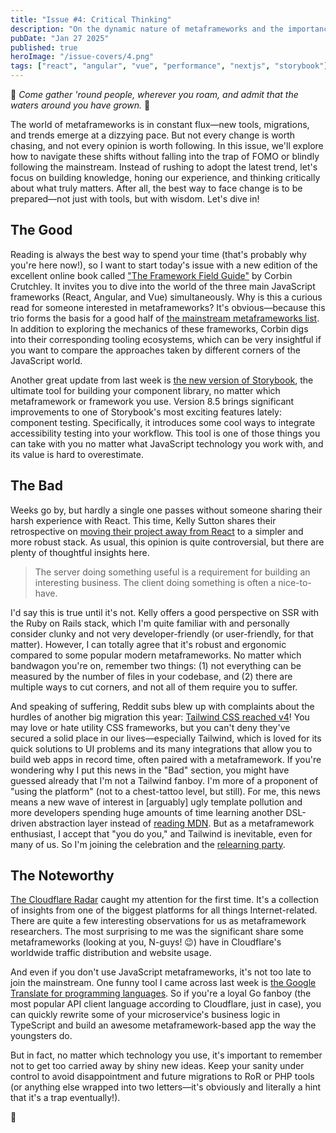 ```yaml
---
title: "Issue #4: Critical Thinking"
description: "On the dynamic nature of metaframeworks and the importance of critical thinking"
pubDate: "Jan 27 2025"
published: true
heroImage: "/issue-covers/4.png"
tags: ["react", "angular", "vue", "performance", "nextjs", "storybook"]
---
```


🎵 _Come gather 'round people, wherever you roam, and admit that the waters around you have grown._ 🎵

The world of metaframeworks is in constant flux—new tools, migrations, and trends emerge at a dizzying pace. But not every change is worth chasing, and not every opinion is worth following. In this issue, we'll explore how to navigate these shifts without falling into the trap of FOMO or blindly following the mainstream. Instead of rushing to adopt the latest trend, let's focus on building knowledge, honing our experience, and thinking critically about what truly matters. After all, the best way to face change is to be prepared—not just with tools, but with wisdom. Let's dive in!

## The Good

Reading is always the best way to spend your time (that's probably why you're here now!), so I want to start today's issue with a new edition of the excellent online book called ["The Framework Field Guide"](https://playfulprogramming.com/collections/framework-field-guide) by Corbin Crutchley. It invites you to dive into the world of the three main JavaScript frameworks (React, Angular, and Vue) simultaneously. Why is this a curious read for someone interested in metaframeworks? It's obvious—because this trio forms the basis for a good half of [the mainstream metaframeworks list](https://metaframe.works/comparison/). In addition to exploring the mechanics of these frameworks, Corbin digs into their corresponding tooling ecosystems, which can be very insightful if you want to compare the approaches taken by different corners of the JavaScript world.

Another great update from last week is [the new version of Storybook](https://storybook.js.org/blog/storybook-8-5/), the ultimate tool for building your component library, no matter which metaframework or framework you use. Version 8.5 brings significant improvements to one of Storybook's most exciting features lately: component testing. Specifically, it introduces some cool ways to integrate accessibility testing into your workflow. This tool is one of those things you can take with you no matter what JavaScript technology you work with, and its value is hard to overestimate.

## The Bad

Weeks go by, but hardly a single one passes without someone sharing their harsh experience with React. This time, Kelly Sutton shares their retrospective on [moving their project away from React](https://kellysutton.com/2025/01/18/moving-on-from-react-a-year-later.html) to a simpler and more robust stack. As usual, this opinion is quite controversial, but there are plenty of thoughtful insights here.

> The server doing something useful is a requirement for building an interesting business. The client doing something is often a nice-to-have.

I'd say this is true until it's not. Kelly offers a good perspective on SSR with the Ruby on Rails stack, which I'm quite familiar with and personally consider clunky and not very developer-friendly (or user-friendly, for that matter). However, I can totally agree that it's robust and ergonomic compared to some popular modern metaframeworks. No matter which bandwagon you're on, remember two things: (1) not everything can be measured by the number of files in your codebase, and (2) there are multiple ways to cut corners, and not all of them require you to suffer.

And speaking of suffering, Reddit subs blew up with complaints about the hurdles of another big migration this year: [Tailwind CSS reached v4](https://tailwindcss.com/blog/tailwindcss-v4)! You may love or hate utility CSS frameworks, but you can't deny they've secured a solid place in our lives—especially Tailwind, which is loved for its quick solutions to UI problems and its many integrations that allow you to build web apps in record time, often paired with a metaframework. If you're wondering why I put this news in the "Bad" section, you might have guessed already that I'm not a Tailwind fanboy. I'm more of a proponent of "using the platform" (not to a chest-tattoo level, but still). For me, this news means a new wave of interest in [arguably] ugly template pollution and more developers spending huge amounts of time learning another DSL-driven abstraction layer instead of [reading MDN](https://developer.mozilla.org/en-US/docs/Web/CSS). But as a metaframework enthusiast, I accept that "you do you," and Tailwind is inevitable, even for many of us. So I'm joining the celebration and the [relearning party](https://www.reddit.com/r/sveltejs/comments/1iab8kl/what_dont_you_like_about_tailwind_v4/).

## The Noteworthy

[The Cloudflare Radar](https://radar.cloudflare.com/year-in-review/2024) caught my attention for the first time. It's a collection of insights from one of the biggest platforms for all things Internet-related. There are quite a few interesting observations for us as metaframework researchers. The most surprising to me was the significant share some metaframeworks (looking at you, N-guys! 😉) have in Cloudflare's worldwide traffic distribution and website usage.

And even if you don't use JavaScript metaframeworks, it's not too late to join the mainstream. One funny tool I came across last week is [the Google Translate for programming languages](https://codecompare.cc). So if you're a loyal Go fanboy (the most popular API client language according to Cloudflare, just in case), you can quickly rewrite some of your microservice's business logic in TypeScript and build an awesome metaframework-based app the way the youngsters do.

But in fact, no matter which technology you use, it's important to remember not to get too carried away by shiny new ideas. Keep your sanity under control to avoid disappointment and future migrations to RoR or PHP tools (or anything else wrapped into two letters—it's obviously and literally a hint that it's a trap eventually!).

👋
